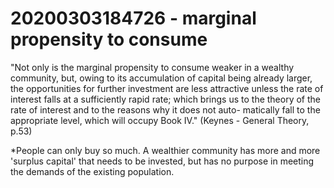 20200303184726 - marginal propensity to consume
========================================



"Not only is the marginal propensity to consume weaker in a wealthy community,  but, owing to its accumulation of capital being already  larger, the opportunities for further investment are less  attractive unless the rate of interest falls at a sufficiently  rapid rate; which brings us to the theory of the rate  of interest and to the reasons why it does not auto-  matically fall to the appropriate level, which will occupy  Book IV."
(Keynes - General Theory, p.53)

*People can only buy so much. A wealthier community has more and more 'surplus capital' that needs to be invested, but has no purpose in meeting the demands of the existing population.